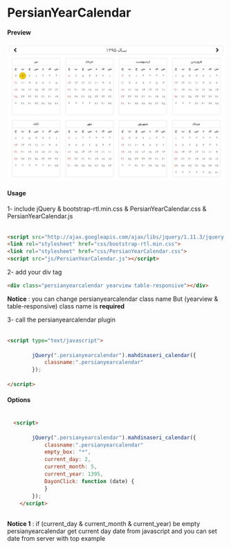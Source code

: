 # PersianYearCalendar


#### Preview

![persianyearcalendar](https://github.com/mahdinai/PersianYearCalendar/blob/master/preview.JPG)

#### Usage

1- include jQuery & bootstrap-rtl.min.css & PersianYearCalendar.css & PersianYearCalendar.js

``` html

<script src="http://ajax.googleapis.com/ajax/libs/jquery/1.11.3/jquery.min.js"></script>
<link rel="stylesheet" href="css/bootstrap-rtl.min.css">
<link rel="stylesheet" href="css/PersianYearCalendar.css">
<script src="js/PersianYearCalendar.js"></script>

```

2- add your div tag

``` html
<div class="persianyearcalendar yearview table-responsive"></div>
```

**Notice** : you can change persianyearcalendar class name But (yearview & table-responsive) class name is **required**

3- call the persianyearcalendar plugin

``` html

<script type="text/javascript">
		
		jQuery(".persianyearcalendar").mahdinaseri_calendar({
			classname:".persianyearcalendar"
        });
        
</script>

```

#### Options

``` html

  <script>

        jQuery(".persianyearcalendar").mahdinaseri_calendar({
	       	classname:".persianyearcalendar"
	        empty_box: "*",
	        current_day: 2,
	        current_month: 5,
	        current_year: 1395,
	        DayonClick: function (date) {
            }
        });
    </script>
    
 ```
**Notice 1** : if (current_day & current_month & current_year) be empty persianyearcalendar get current day date from javascript and you can set date from server with top example
